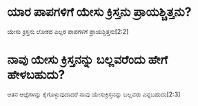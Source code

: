 # ಯಾರ ಪಾಪಗಳಿಗೆ ಯೇಸು ಕ್ರಿಸ್ತನು ಪ್ರಾಯಶ್ಚಿತ್ತನು?
ಯೇಸು ಕ್ರಿಸ್ತನು ಲೋಕದ ಎಲ್ಲರ ಪಾಪಗಳಿಗೆ ಪ್ರಾಯಶ್ಚಿತ್ತನು[2:2]

# ನಾವು ಯೇಸು ಕ್ರಿಸ್ತನನ್ನು ಬಲ್ಲವರೆಂದು ಹೇಗೆ ಹೇಳಬಹುದು?
ಆತನ ಆಜ್ಞೆಗಳನ್ನು ಕೈಗೊಳ್ಳುವುದಾದರೆ ನಾವು ಯೇಸುಕ್ರಿಸ್ತನನ್ನು ಬಲ್ಲವರು ಎನ್ನಬಹುದು[2:3]


